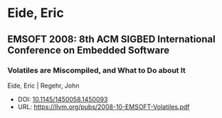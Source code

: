 # Eide, Eric

## EMSOFT 2008: 8th ACM SIGBED International Conference on Embedded Software

### Volatiles are Miscompiled, and What to Do about It
Eide, Eric | Regehr, John
* DOI: [10.1145/1450058.1450093](https://doi.org/10.1145/1450058.1450093)
* URL: <https://llvm.org/pubs/2008-10-EMSOFT-Volatiles.pdf>

